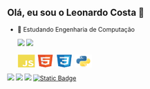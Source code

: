 ## Olá, eu sou o Leonardo Costa 👋

- 🌱 Estudando Engenharia de Computação
  <div>
      <a href=https://github.com/Leonardocosta3></a>
      <img height="180em" src ="https://github-readme-stats.vercel.app/api?username=Leonardocosta3&theme=github_dark&show_icons=true&count_private=true"/>
      <img height="180em" src ="https://github-readme-stats.vercel.app/api/top-langs/?username=Leonardocosta3&layout=compact&langs_count=16&theme=github_dark"/>
       
  </div>

  <div style="display: inline_block"><br>
      <img align="center" alt="Rafa-Js" height="30" width="40" src="https://raw.githubusercontent.com/devicons/devicon/master/icons/javascript/javascript-plain.svg">
      <img align="center" alt="Rafa-HTML" height="30" width="40" src="https://raw.githubusercontent.com/devicons/devicon/master/icons/html5/html5-original.svg">
      <img align="center" alt="Rafa-CSS" height="30" width="40" src="https://raw.githubusercontent.com/devicons/devicon/master/icons/css3/css3-original.svg">
      <img align="center" alt="Rafa-Python" height="30" width="40" src="https://raw.githubusercontent.com/devicons/devicon/master/icons/python/python-original.svg">
</div>
<div> 
  <a href="https://www.instagram.com/leonardo.costa1/" target="_blank"><img src="https://img.shields.io/badge/-Instagram-%23E4405F?style=for-the-badge&logo=instagram&logoColor=white" target="_blank"></a>
  <a href="https://www.linkedin.com/in/leonardo-costa-78156b2a1/" target="_blank"><img src="https://img.shields.io/badge/-LinkedIn-%230077B5?style=for-the-badge&logo=linkedin&logoColor=white" target="_blank"></a>
  <a href="https://www.facebook.com/leonardo.costa.7370"><img src="https://img.shields.io/badge/Facebook-1877F2?style=for-the-badge&logo=facebook&logoColor=white" target="_blank"></a>
  <a href="leonardo.costa2@live.com"><img alt="Static Badge" src="https://img.shields.io/badge/Outlook-%25230077B5?style=for-the-badge&logo=gmail&logoColor=white&labelColor=blue&color=blue" target="_blank"></a>

</div>
